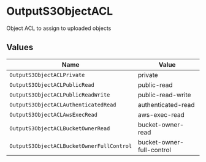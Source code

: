 # OutputS3ObjectACL

Object ACL to assign to uploaded objects


## Values

| Name                                      | Value                                     |
| ----------------------------------------- | ----------------------------------------- |
| `OutputS3ObjectACLPrivate`                | private                                   |
| `OutputS3ObjectACLPublicRead`             | public-read                               |
| `OutputS3ObjectACLPublicReadWrite`        | public-read-write                         |
| `OutputS3ObjectACLAuthenticatedRead`      | authenticated-read                        |
| `OutputS3ObjectACLAwsExecRead`            | aws-exec-read                             |
| `OutputS3ObjectACLBucketOwnerRead`        | bucket-owner-read                         |
| `OutputS3ObjectACLBucketOwnerFullControl` | bucket-owner-full-control                 |
